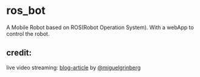 # ros_bot
A Mobile Robot based on ROS(Robot Operation System). With a webApp to control the robot.


## credit:
live video streaming: [blog-article](https://blog.miguelgrinberg.com/post/video-streaming-with-flask) by [@miguelgrinberg](https://github.com/miguelgrinberg)